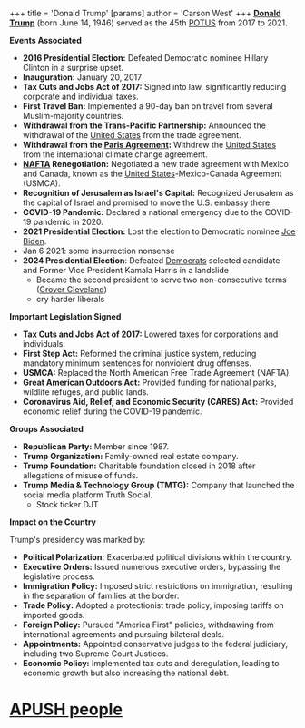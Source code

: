 +++
 title = 'Donald Trump'
[params]
	author = 'Carson West'
+++
**[Donald Trump](./../donald-trump/)** (born June 14, 1946) served as the 45th [POTUS](./../potus/) from 2017 to 2021.

**Events Associated**

* **2016 Presidential Election:** Defeated Democratic nominee Hillary Clinton in a surprise upset.
* **Inauguration:** January 20, 2017
* **Tax Cuts and Jobs Act of 2017:** Signed into law, significantly reducing corporate and individual taxes.
* **First Travel Ban:** Implemented a 90-day ban on travel from several Muslim-majority countries.
* **Withdrawal from the Trans-Pacific Partnership:** Announced the withdrawal of the [United States](./../united-states/) from the trade agreement.
* **Withdrawal from the [Paris Agreement](./../paris-agreement/):** Withdrew the [United States](./../united-states/) from the international climate change agreement.
* **[NAFTA](./../nafta/) Renegotiation:** Negotiated a new trade agreement with Mexico and Canada, known as the [United States](./../united-states/)-Mexico-Canada Agreement (USMCA).
* **Recognition of Jerusalem as Israel's Capital:** Recognized Jerusalem as the capital of Israel and promised to move the U.S. embassy there.
* **COVID-19 Pandemic:** Declared a national emergency due to the COVID-19 pandemic in 2020.
* **2021 Presidential Election:** Lost the election to Democratic nominee [Joe Biden](./../joe-biden/).
* Jan 6 2021: some insurrection nonsense
* **2024 Presidential Election**: Defeated [Democrats](./../democrats/) selected candidate and Former Vice President Kamala Harris in a landslide
	* Became the second president to serve two non-consecutive terms ([Grover Cleveland](./../grover-cleveland/))
	* cry harder liberals


**Important Legislation Signed**

* **Tax Cuts and Jobs Act of 2017:** Lowered taxes for corporations and individuals.
* **First Step Act:** Reformed the criminal justice system, reducing mandatory minimum sentences for nonviolent drug offenses.
* **USMCA:** Replaced the North American Free Trade Agreement (NAFTA).
* **Great American Outdoors Act:** Provided funding for national parks, wildlife refuges, and public lands.
* **Coronavirus Aid, Relief, and Economic Security (CARES) Act:** Provided economic relief during the COVID-19 pandemic.

**Groups Associated**

* **Republican Party:** Member since 1987.
* **Trump Organization:** Family-owned real estate company.
* **Trump Foundation:** Charitable foundation closed in 2018 after allegations of misuse of funds.
* **Trump Media & Technology Group (TMTG):** Company that launched the social media platform Truth Social.
	* Stock ticker DJT

**Impact on the Country**

Trump's presidency was marked by:

* **Political Polarization:** Exacerbated political divisions within the country.
* **Executive Orders:** Issued numerous executive orders, bypassing the legislative process.
* **Immigration Policy:** Imposed strict restrictions on immigration, resulting in the separation of families at the border.
* **Trade Policy:** Adopted a protectionist trade policy, imposing tariffs on imported goods.
* **Foreign Policy:** Pursued "America First" policies, withdrawing from international agreements and pursuing bilateral deals.
* **Appointments:** Appointed conservative judges to the federal judiciary, including two Supreme Court Justices.
* **Economic Policy:** Implemented tax cuts and deregulation, leading to economic growth but also increasing the national debt.
# [APUSH people](./../apush-people/)